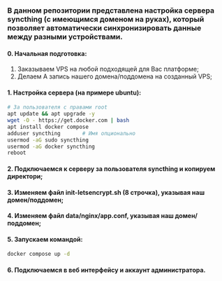 ### В данном репозитории представлена настройка сервера syncthing (с имеющимся доменом на руках), который позволяет автоматически синхронизировать данные между разными устройствами.

#### 0. Начальная подготовка:
1. Заказываем VPS на любой подходящей для Вас платформе;
2. Делаем A запись нашего домена/поддомена на созданный VPS;

#### 1. Настройка сервера (на примере ubuntu):
```sh
# За пользователя с правами root
apt update && apt upgrade -y
wget -O - https://get.docker.com | bash
apt install docker compose
adduser syncthing       # Имя опционально
usermod -aG sudo syncthing
usermod -aG docker syncthing
reboot
```
#### 2. Подключаемся к серверу за пользователя syncthing и копируем директори;
#### 3. Изменяем файл init-letsencrypt.sh (8 строчка), указывая наш домен/поддомен;
#### 4. Изменяем файл data/nginx/app.conf, указывая наш домен/поддомен;
#### 5. Запускаем командой:
```sh
docker compose up -d
```
#### 6. Подключаемся в веб интерфейсу и аккаунт администратора.





